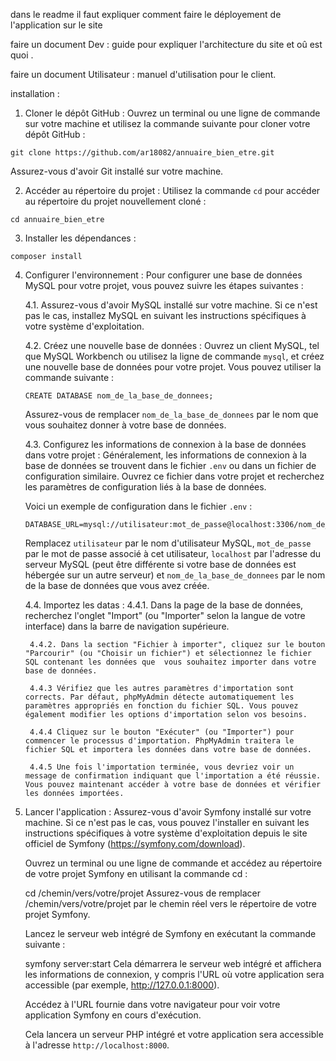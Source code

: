 dans le readme il faut expliquer comment faire le déployement de l'application sur le site 

faire un document Dev : guide pour expliquer l'architecture du site et oû est quoi . 

faire un document Utilisateur : manuel d'utilisation pour le client. 



installation : 

1. Cloner le dépôt GitHub : Ouvrez un terminal ou une ligne de commande sur votre machine et utilisez la commande suivante pour cloner votre dépôt GitHub :

```
git clone https://github.com/ar18082/annuaire_bien_etre.git
```

Assurez-vous d'avoir Git installé sur votre machine.

2. Accéder au répertoire du projet : Utilisez la commande `cd` pour accéder au répertoire du projet nouvellement cloné :

```
cd annuaire_bien_etre
```

3. Installer les dépendances : 
```
composer install

```


4. Configurer l'environnement : 
    Pour configurer une base de données MySQL pour votre projet, vous pouvez suivre les étapes suivantes :

    4.1. Assurez-vous d'avoir MySQL installé sur votre machine. Si ce n'est pas le cas, installez MySQL en suivant les instructions spécifiques à votre système d'exploitation.

    4.2. Créez une nouvelle base de données : Ouvrez un client MySQL, tel que MySQL Workbench ou utilisez la ligne de commande `mysql`, et créez une nouvelle base de données pour votre projet. Vous pouvez utiliser la commande suivante :

    ```
    CREATE DATABASE nom_de_la_base_de_donnees;
    ```

    Assurez-vous de remplacer `nom_de_la_base_de_donnees` par le nom que vous souhaitez donner à votre base de données.

    4.3. Configurez les informations de connexion à la base de données dans votre projet : Généralement, les informations de connexion à la base de données se trouvent dans le fichier `.env` ou dans un fichier de configuration similaire. Ouvrez ce fichier dans votre projet et recherchez les paramètres de configuration liés à la base de données.

    Voici un exemple de configuration dans le fichier `.env` :

    ```
    DATABASE_URL=mysql://utilisateur:mot_de_passe@localhost:3306/nom_de_la_base_de_donnees
    ```

    Remplacez `utilisateur` par le nom d'utilisateur MySQL, `mot_de_passe` par le mot de passe associé à cet utilisateur, `localhost` par l'adresse du serveur MySQL (peut être différente si votre base de données est hébergée sur un autre serveur) et `nom_de_la_base_de_donnees` par le nom de la base de données que vous avez créée.

    4.4. Importez les datas :
        4.4.1. Dans la page de la base de données, recherchez l'onglet "Import" (ou "Importer" selon la langue de votre interface) dans la barre de navigation supérieure.

        4.4.2. Dans la section "Fichier à importer", cliquez sur le bouton "Parcourir" (ou "Choisir un fichier") et sélectionnez le fichier SQL contenant les données que  vous souhaitez importer dans votre base de données.

        4.4.3 Vérifiez que les autres paramètres d'importation sont corrects. Par défaut, phpMyAdmin détecte automatiquement les paramètres appropriés en fonction du fichier SQL. Vous pouvez également modifier les options d'importation selon vos besoins.

        4.4.4 Cliquez sur le bouton "Exécuter" (ou "Importer") pour commencer le processus d'importation. PhpMyAdmin traitera le fichier SQL et importera les données dans votre base de données.

        4.4.5 Une fois l'importation terminée, vous devriez voir un message de confirmation indiquant que l'importation a été réussie. Vous pouvez maintenant accéder à votre base de données et vérifier les données importées. 


5. Lancer l'application : 
    Assurez-vous d'avoir Symfony installé sur votre machine. Si ce n'est pas le cas, vous pouvez l'installer en suivant les instructions spécifiques à votre système d'exploitation depuis le site officiel de Symfony (https://symfony.com/download).

    Ouvrez un terminal ou une ligne de commande et accédez au répertoire de votre projet Symfony en utilisant la commande cd :

    cd /chemin/vers/votre/projet
    Assurez-vous de remplacer /chemin/vers/votre/projet par le chemin réel vers le répertoire de votre projet Symfony.

    Lancez le serveur web intégré de Symfony en exécutant la commande suivante :

    symfony server:start
    Cela démarrera le serveur web intégré et affichera les informations de connexion, y compris l'URL où votre application sera accessible 
    (par exemple, http://127.0.0.1:8000).

    Accédez à l'URL fournie dans votre navigateur pour voir votre application Symfony en cours d'exécution.

    Cela lancera un serveur PHP intégré et votre application sera accessible à l'adresse `http://localhost:8000`.
